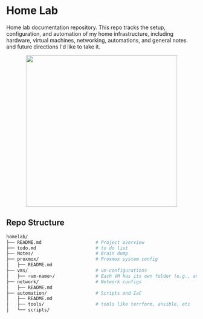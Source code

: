 # Home Lab 
Home lab documentation repository. This repo tracks the setup, configuration, and automation of my home infrastructure, including hardware, virtual machines, networking, automations, and general notes and future directions I'd like to take it.

<div align="center">
  <img src="https://github.com/user-attachments/assets/4a879d31-a2ee-4faa-ba43-c19c70ae04a6" width="400">
</div>




## Repo Structure

```bash
homelab/
├── README.md                    # Project overview
├── todo.md                      # to do list
├── Notes/                       # Brain dump 
├── proxmox/                     # Proxmox system config 
│   ├── README.md
├── vms/                         # vm-configurations
│   ├── <vm-name>/               # Each VM has its own folder (e.g., angusMintDev, k8s-master, etc.)
├── network/                     # Network configs
│   ├── README.md
├── automation/                  # Scripts and IaC
│   ├── README.md
│   ├── tools/                   # tools like terrform, ansible, etc
│   └── scripts/
```




